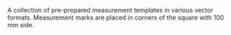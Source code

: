 A collection of pre-prepared measurement templates in various vector formats.
Measurement marks are placed in corners of the square with 100 mm side.

